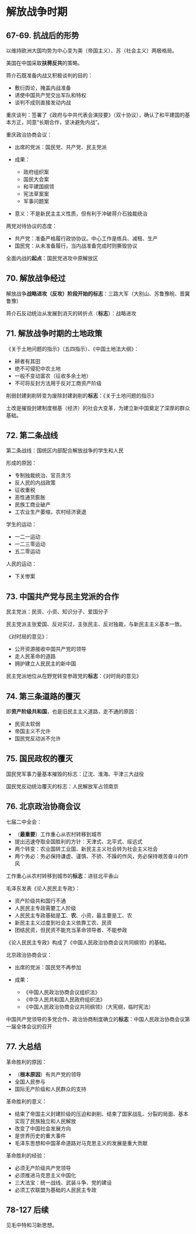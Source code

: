 # 解放战争时期

## 67-69. 抗战后的形势

以维持欧洲大国均势为中心变为美（帝国主义）、苏（社会主义）两极格局。

美国在中国采取**扶蒋反共**的策略。

蒋介石既准备内战又积极谈判的目的：

+ 敷衍舆论，掩盖内战准备
+ 诱使中国共产党交出军队和特权
+ 谈判不成则直接发动内战

重庆谈判：签署了《政府与中共代表会演技要》（双十协议），确认了和平建国的基本方正，同意“长期合作，坚决避免内战”。

重庆政治协商会议：

+ 出席的党派：国民党、共产党、民主党派
+ 成果：

   + 政府组织案
   + 国民大会案
   + 和平建国纲领
   + 宪法草案案
   + 军事问题案

+ 意义：不是新民主主义性质，但有利于冲破蒋介石独裁统治

两党对待协议的态度：

+ 共产党：准备严格履行政协协议。中心工作是练兵、减租、生产
+ 国民党：从未准备履行，当内战准备完成时则撕毁协议

全面内战的**起点**：国民党进攻中原解放区

## 70. 解放战争经过

解放战争**战略进攻（反攻）**阶段开始的**标志**：三路大军（大别山、苏鲁豫皖、晋冀鲁豫）

蒋介石反动统治从发展到消灭的转折点（**标志**）：战略进攻

## 71. 解放战争时期的土地政策

《关于土地问题的指示》（五四指示）、《中国土地法大纲》：

+ 耕者有其田
+ 绝不可侵犯中农土地
+ 一般不变动富农（征收多余土地）
+ 不可将反封方法用于反对工商资产阶级

削弱封建剥削转变为废除封建剥削的**标志**：《关于土地问题的指示》

土改是摧毁封建制度根基（经济）的社会大变革，为建立新中国奠定了深厚的群众基础。

## 72. 第二条战线

第二条战线：国统区内部配合解放战争的学生和人民

形成的原因：

+ 专制独裁统治、官员贪污
+ 反人民的内战政策
+ 征收重税
+ 恶性通货膨胀
+ 民族工商业破产
+ 工农业生产萎缩，农村经济衰退

学生的运动：

+ 一二一运动
+ 一二三零运动
+ 五二零运动

人民的运动：

+ 下关惨案

## 73. 中国共产党与民主党派的合作

民主党派：民资、小资、知识分子、爱国分子

民主党派主张爱国、反对买过，主张民主、反对独裁，与新民主主义基本一致。

《对时局的意见》：

+ 公开资源接收中国共产党的领导
+ 走人民革命的道路
+ 拥护建立人民民主的新中国

民主党派地位从在野党转变参政党的**标志**：《对时局的意见》

## 74. 第三条道路的覆灭

即**资产阶级共和国**，也是旧民主主义道路，走不通的原因：

+ 民资太软弱
+ 帝国主义不允许
+ 国民党反动派不允许

## 75. 国民政权的覆灭

国民党军事力量基本摧毁的标志：辽沈、淮海、平津三大战役

国民党反动统治覆灭的标志：人民解放军占领南京

## 76. 北京政治协商会议

七届二中全会：

+ （**最重要**）工作重心从农村转移到城市
+ 提出迅速夺取全国胜利的方针：天津式、北平式、绥远式
+ 两个转变：农业国转工业国、新民主主义社会转为社会主义社会
+ 两个务必：务必保持谦虚、谨慎、不骄、不躁的作风，务必保持艰苦奋斗的作风

工作重心从农村转移到城市的**标志**：进驻北平香山

毛泽东发表《论人民民主专政》：

+ 资产阶级共和国行不通
+ 人民民主专政需要工人阶级
+ 人民民主专政基础是**工**、**农**、小资，最主要是工、农
+ 新民主主义过度到社会主义依靠工农、民资
+ 团结民资，但民资不能充当革命领导者、不能参政

《论人民民主专政》构成了《中国人民政治协商会议共同纲领》的基础。

北京政治协商会议：

+ 出席的党派：国民党不再参加
+ 成果：

  + 《中国人民政治协商会议组织法》
  + 《中华人民共和国人民政府组织法》
  + 《中国人民政治协商会议共同纲领》（大宪纲，临时宪法）

中国共产党领导的多党合作、政治协商制度确立的**标志**：中国人民政治协商会议第一届全体会议的召开

## 77. 大总结

革命胜利的原因：

+ （**根本原因**）有共产党的领导
+ 全国人民参与
+ 国际无产阶级和人民群众的支持

革命胜利的意义：

+ 结束了帝国主义封建阶级的压迫和剥削、结束了国家战乱、分裂的局面、基本实现了民族独立和人民解放
+ 改变了中国社会发展方向
+ 是世界历史的重大事件
+ 毛泽东思想和中国革命道路对马克思主义的发展是重大贡献

革命胜利的经验：

+ 必须无产阶级共产党领导
+ 必须推进马克思主义中国化
+ 三大法宝：统一战线、武装斗争、党的建设
+ 必须工农联盟为基础的人民民主专政

## 78-127 后续

见毛中特和习新思想。
